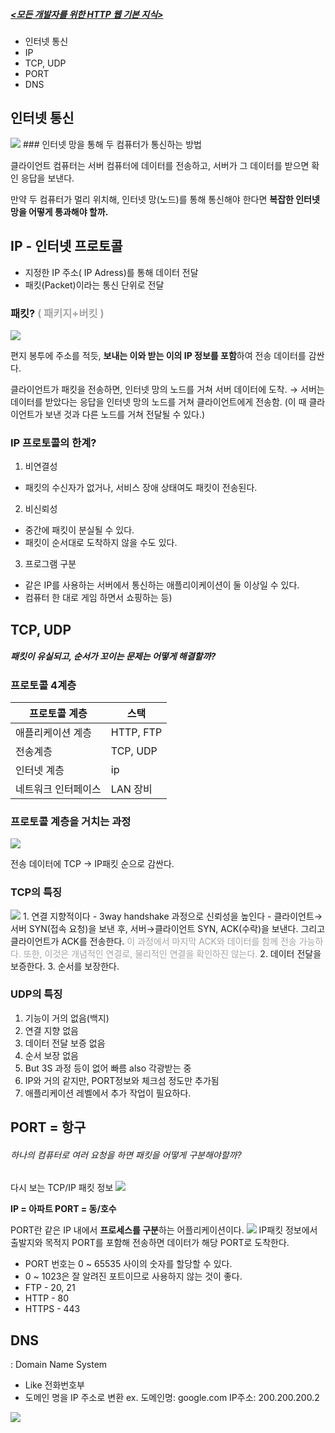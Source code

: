 ##### [<모든 개발자를 위한 HTTP 웹 기본 지식>](https://www.inflearn.com/course/http-%EC%9B%B9-%EB%84%A4%ED%8A%B8%EC%9B%8C%ED%81%AC)

- 인터넷 통신
- IP 
- TCP, UDP
- PORT 
- DNS


## 인터넷 통신
<img src="src/Pasted image 20230730115427.png">
### 인터넷 망을 통해 두 컴퓨터가 통신하는 방법

클라이언트 컴퓨터는 서버 컴퓨터에 데이터를 전송하고,
서버가 그 데이터를 받으면 확인 응답을 보낸다.

만약 두 컴퓨터가 멀리 위치해, 인터넷 망(노드)를 통해 통신해야 한다면
**복잡한 인터넷 망을 어떻게 통과해야 할까.**


## IP - 인터넷 프로토콜

- 지정한 IP 주소( IP Adress)를 통해 데이터 전달
- 패킷(Packet)이라는 통신 단위로 전달

### 패킷? <font color="#a5a5a5">( 패키지+버킷 )</font>
<img src="src/Pasted image 20230730120014.png">

편지 봉투에 주소를 적듯, **보내는 이와 받는 이의 IP 정보를 포함**하여 전송 데이터를 감싼다.

클라이언트가 패킷을 전송하면, 인터넷 망의 노드를 거쳐 서버 데이터에 도착.
→ 서버는 데이터를 받았다는 응답을 인터넷 망의 노드를 거쳐 클라이언트에게 전송함.
(이 때 클라이언트가 보낸 것과 다른 노드를 거쳐 전달될 수 있다.)


### IP 프로토콜의 한계?
1. 비연결성
 - 패킷의 수신자가 없거나, 서비스 장애 상태여도 패킷이 전송된다. 
 
2. 비신뢰성
- 중간에 패킷이 분실될 수 있다.
- 패킷이 순서대로 도착하지 않을 수도 있다.

3. 프로그램 구분
- 같은 IP를 사용하는 서버에서 통신하는 애플리이케이션이 둘 이상일 수 있다.
- 컴퓨터 한 대로 게임 하면서 쇼핑하는 등)


## TCP, UDP
##### 패킷이 유실되고, 순서가 꼬이는 문제는 어떻게 해결할까?

### 프로토콜 4계층

| 프로토콜 계층       |     스택      |
| ------------------- | --------- |
| 애플리케이션 계층   | HTTP, FTP |
| 전송계층            | TCP, UDP   |
| 인터넷 계층                  | ip        |
| 네트워크 인터페이스 | LAN 장비       |


### 프로토콜 계층을 거치는 과정
<img src="src/Pasted image 20230730122313.png">

전송 데이터에 TCP →  IP패킷 순으로 감싼다.

### TCP의 특징
<img src="src/Pasted image 20230730124517.png">
1. 연결 지향적이다
	- 3way handshake 과정으로 신뢰성을 높인다
	- 클라이언트→서버 SYN(접속 요청)을 보낸 후, 서버→클라이언트 SYN, ACK(수락)을 보낸다.
	   그리고 클라이언트가 ACK를 전송한다. <font color="#a5a5a5"> 이 과정에서 마지막 ACK와 데이터를 함께 전송 가능하다. 또한, 이것은 개념적인 연결로, 물리적인 연결을 확인하진 않는다.</font>
2. 데이터 전달을 보증한다.
3. 순서를 보장한다.

### UDP의 특징
1. 기능이 거의 없음(백지)
2. 연결 지향 없음
3. 데이터 전달 보증 없음
4. 순서 보장 없음
5. But 3S 과정 등이 없어 빠름 also 각광받는 중
6. IP와 거의 같지만, PORT정보와 체크섬 정도만 추가됨
7. 애플리케이션 레벨에서 추가 작업이 필요하다.


## PORT = 항구
###### 하나의 컴퓨터로 여러 요청을 하면 패킷을 어떻게 구분해야할까?

다시 보는 TCP/IP 패킷 정보
<img src="src/Pasted image 20230730124517.png">

**IP = 아파트
PORT = 동/호수**

PORT란 같은 IP 내에서 **프로세스를 구분**하는 어플리케이션이다.
<img src="src/Pasted image 20230730125514.png">
IP패킷 정보에서 출발지와 목적지 PORT를 포함해 전송하면 데이터가 해당 PORT로 도착한다.
- PORT 번호는 0 ~ 65535 사이의 숫자를 할당할 수 있다.
- 0 ~ 1023은 잘 알려진 포트이므로 사용하지 않는 것이 좋다.
- FTP - 20, 21
- HTTP - 80
- HTTPS - 443


## DNS
: Domain Name System

- Like 전화번호부
- 도메인 명을 IP 주소로 변환
	ex. 도메인명: google.com IP주소: 200.200.200.2

<img src="src/Pasted image 20230730130142.png">

